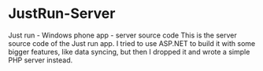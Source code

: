 # JustRun-Server
Just run - Windows phone app - server source code
This is the server source code of the Just run app. I tried to use ASP.NET to build it with some bigger features, like data syncing, but then I dropped it and wrote a simple PHP server instead.
